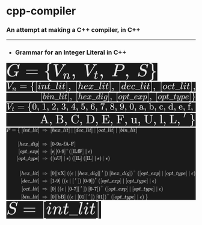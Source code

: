 # cpp-compiler

### An attempt at making a C++ compiler, in C++

----------

- ### Grammar for an Integer Literal in C++
<!DOCTYPE html>
<html>
<head>
<style>
    img {
        filter: invert(0.9);
    }
</style>
</head>
<body>
<!-- $
\LARGE G = \{V_n,\ V_t,\ P,\ S\}
$ --> <img style="transform: translateY(0.1em);" src="svg/YETNfGwM43.svg">
<!-- $\LARGE
V_n = \{[int\_lit],\ [hex\_lit],\ [dec\_lit],\ [oct\_lit], 
$ --> <img style="transform: translateY(0.1em);" src="svg/sb2Tyxa8Ik.svg">
<!-- $
\LARGE\qquad\quad\quad [bin\_lit],\ [hex\_dig],\ [opt\_exp],\ [opt\_type]\}
$ --> <img style="transform: translateY(0.1em);" src="svg/xMte9iq8cc.svg">
<!-- $\LARGE
V_t = \{\text{0, 1, 2, 3, 4, 5, 6, 7, 8, 9, 0, a, b, c, d, e, f, }
$ --> <img style="transform: translateY(0.1em);" src="svg/Dig882Wrkb.svg">
<!-- $\LARGE
\qquad\ \ \ \text{A, B, C, D, E, F, u, U, l, L, }'\ \} 
$ --> <img style="transform: translateY(0.1em);" src="svg/8h7L06LYz2.svg">

<!-- $\Huge \begin{align*}
P = \{\ [int\_lit]\ &\Rightarrow\ [hex\_lit]\ |\ [dec\_lit] \ | \  [oct\_lit] \ | \ [bin\_lit]\\ \\ [hex\_dig]\ &\Rightarrow\ \text{[0-9a-fA-F]}\\ [opt\_exp]\ &\Rightarrow\ \text{[e][0-9]$^+$([lLfF] | $\epsilon$)}\\ 
[opt\_type]\ &\Rightarrow\ \text{([uU] | $\epsilon$) ([lL] ([lL] | $\epsilon$) | $\epsilon$)}\\ \\
[hex\_lit] \ &\Rightarrow \ \text{[0][xX] (($\epsilon$ | $[hex\_dig][\ '\ ]$) $[hex\_dig]$)}^+\ ([opt\_exp]\ |\ [opt\_type]\ |\ \epsilon) \\
[dec\_lit]\ &\Rightarrow\ \text{[1-9] (($\epsilon$ | [ $'$ ]) [0-9])}^*\ ([opt\_exp]\ |\ [opt\_type]\ |\ \epsilon) \\
[oct\_lit] \ &\Rightarrow \ \text{[0] (($\epsilon$ | [0-7][ $'$ ]) [0-7])}^+\ ([opt\_exp]\ |\ [opt\_type]\ |\ \epsilon) \\
[bin\_lit] \ &\Rightarrow \ \text{[0][bB] (($\epsilon$ | [01][ $'$ ]) [01])}^+\ ([opt\_type]\ |\ \epsilon) \ \}
\end{align*}
$ --> <img style="transform: translateY(0.1em);" src="svg/adSI2maSxO.svg">
<!-- $\LARGE
S = [int\_lit]\newline
$ --> <img style="transform: translateY(0.1em);" src="svg/2HOT6DW4RO.svg">
</body>
</html>